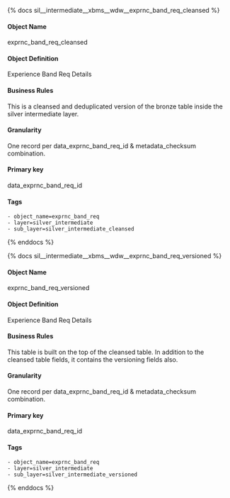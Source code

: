 {% docs sil__intermediate__xbms__wdw__exprnc_band_req_cleansed %}

#### Object Name
exprnc_band_req_cleansed

#### Object Definition
Experience Band Req Details

#### Business Rules
This is a cleansed and deduplicated version of the bronze table inside the silver intermediate layer.

#### Granularity
One record per data_exprnc_band_req_id & metadata_checksum combination.

#### Primary key
data_exprnc_band_req_id

#### Tags
    - object_name=exprnc_band_req
    - layer=silver_intermediate
    - sub_layer=silver_intermediate_cleansed

{% enddocs %}

{% docs sil__intermediate__xbms__wdw__exprnc_band_req_versioned %}

#### Object Name
exprnc_band_req_versioned

#### Object Definition
Experience Band Req Details

#### Business Rules
This table is built on the top of the cleansed table. In addition to the cleansed table fields, it contains the versioning fields also.

#### Granularity
One record per data_exprnc_band_req_id & metadata_checksum combination.

#### Primary key
data_exprnc_band_req_id

#### Tags
    - object_name=exprnc_band_req
    - layer=silver_intermediate
    - sub_layer=silver_intermediate_versioned

{% enddocs %}